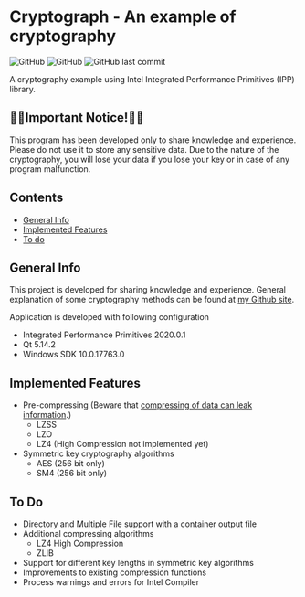 # Cryptograph - An example of cryptography
 
 <!--- [![Hits](https://hits.seeyoufarm.com/api/count/incr/badge.svg?url=https%3A%2F%2Fgithub.com%2Fegecetin%2Fcryptograph)](https://hits.seeyoufarm.com) -->
 ![GitHub](https://img.shields.io/badge/Language-C++-informational?style=plastic)
 ![GitHub](https://img.shields.io/github/license/egecetin/cryptograph?style=plastic)
 ![GitHub last commit](https://img.shields.io/github/last-commit/egecetin/cryptograph?style=plastic)
 
 A cryptography example using Intel Integrated Performance Primitives (IPP) library.

## &#x1F53B;&#x1F53B;Important Notice!&#x1F53B;&#x1F53B;

This program has been developed only to share knowledge and experience. Please do not use it to store any sensitive data. Due to the nature of the cryptography, you will lose your data if you lose your key or in case of any program malfunction.
 
## Contents

* [General Info](#general-info)
* [Implemented Features](#implemented-features)
* [To do](#to-do)

## General Info

This project is developed for sharing knowledge and experience. General explanation of some cryptography methods can be found at [my Github site](https://egecetin.github.io/Projects/crypto.html).

Application is developed with following configuration

* Integrated Performance Primitives 2020.0.1
* Qt 5.14.2
* Windows SDK 10.0.17763.0

## Implemented Features

* Pre-compressing (Beware that [compressing of data can leak information](https://crypto.stackexchange.com/questions/29972/is-there-an-existing-cryptography-algorithm-method-that-both-encrypts-and-comp/29974#29974).)
  - LZSS
  - LZO
  - LZ4 (High Compression not implemented yet)
* Symmetric key cryptography algorithms
  - AES (256 bit only)
  - SM4 (256 bit only)
  
## To Do

* Directory and Multiple File support with a container output file
* Additional compressing algorithms
  - LZ4 High Compression
  - ZLIB
* Support for different key lengths in symmetric key algorithms
* Improvements to existing compression functions
* Process warnings and errors for Intel Compiler

